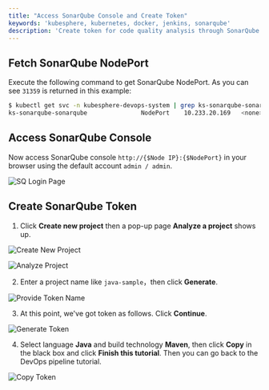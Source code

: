 ```yaml
---
title: "Access SonarQube Console and Create Token"
keywords: 'kubesphere, kubernetes, docker, jenkins, sonarqube'
description: 'Create token for code quality analysis through SonarQube console'
---
```


## Fetch SonarQube NodePort

Execute the following command to get SonarQube NodePort. As you can see `31359` is returned in this example:

```bash
$ kubectl get svc -n kubesphere-devops-system | grep ks-sonarqube-sonarqube
ks-sonarqube-sonarqube               NodePort    10.233.20.169   <none>        9000:31359/TCP   48m
```

## Access SonarQube Console

Now access SonarQube console `http://{$Node IP}:{$NodePort}` in your browser using the default account `admin / admin`.

![SQ Login Page](https://pek3b.qingstor.com/kubesphere-docs/png/20200107003216.png)

## Create SonarQube Token

1. Click **Create new project** then a pop-up page **Analyze a project** shows up.

![Create New Project](https://pek3b.qingstor.com/kubesphere-docs/png/20200107003338.png)

![Analyze Project](https://pek3b.qingstor.com/kubesphere-docs/png/20200107003240.png)

2. Enter a project name like `java-sample`，then click **Generate**.

![Provide Token Name](https://pek3b.qingstor.com/kubesphere-docs/png/20200107003729.png)

3. At this point, we've got token as follows. Click **Continue**.

![Generate Token](https://pek3b.qingstor.com/kubesphere-docs/png/20200107003848.png)

4. Select language **Java** and build technology **Maven**, then click **Copy** in the black box and click **Finish this tutorial**. Then you can go back to the DevOps pipeline tutorial.

![Copy Token](https://pek3b.qingstor.com/kubesphere-docs/png/20200107004047.png)
